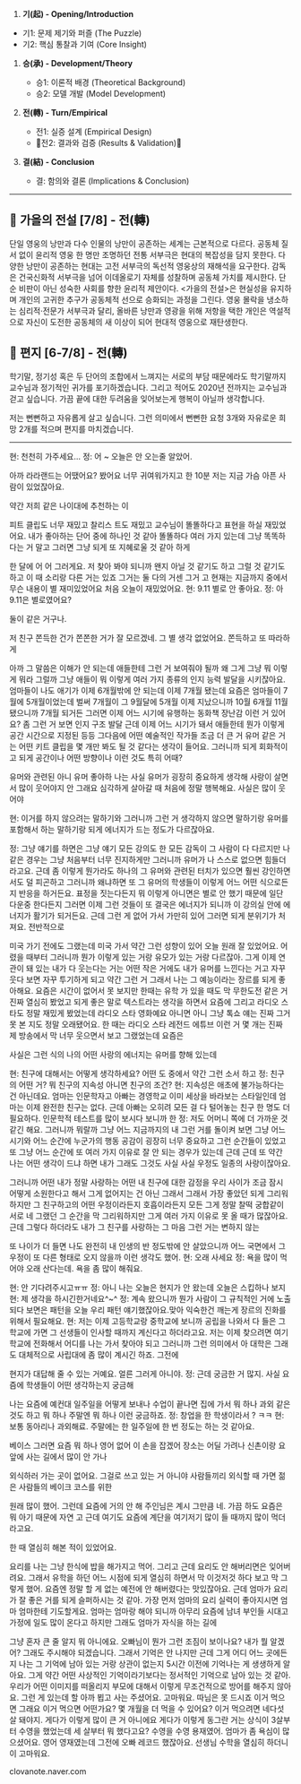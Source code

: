  1. **기(起) - Opening/Introduction** 
   - 기1: 문제 제기와 퍼즐 (The Puzzle)
   - 기2: 핵심 통찰과 기여 (Core Insight)

1. **승(承) - Development/Theory** 
   - 승1: 이론적 배경 (Theoretical Background)
   - 승2: 모델 개발 (Model Development)

1. **전(轉) - Turn/Empirical** 
   - 전1: 실증 설계 (Empirical Design)
   - 🐙전2: 결과와 검증 (Results & Validation)🐙

1. **결(結) - Conclusion** 
   - 결: 함의와 결론 (Implications & Conclusion)

---

## 🍂 가을의 전설 [7/8] - 전(轉)
단일 영웅의 낭만과 다수 인물의 낭만이 공존하는 세계는 근본적으로 다르다. 공동체 질서 없이 윤리적 영웅 한 명만 조명하던 전통 서부극은 현대의 복잡성을 담지 못한다. 다양한 낭만이 공존하는 현대는 고전 서부극의 독선적 영웅상의 재해석을 요구한다. 감독은 건국신화적 서부극을 넘어 이데올로기 자체를 성찰하며 공동체 가치를 제시한다. 단순 비판이 아닌 성숙한 사회를 향한 윤리적 제안이다. <가을의 전설>은 현실성을 유지하며 개인의 고귀한 추구가 공동체적 선으로 승화되는 과정을 그린다. 영웅 몰락을 냉소하는 심리적·전문가 서부극과 달리, 올바른 낭만과 영광을 위해 저항을 택한 개인은 역설적으로 자신이 도전한 공동체의 새 이상이 되어 현대적 영웅으로 재탄생한다.

## 💌 편지 [6-7/8] - 전(轉)
학기말, 정기성 혹은 두 단어의 조합에서 느껴지는 서로의 부담 때문에라도 학기말까지 교수님과 정기적인 귀가를 포기하겠습니다. 그리고 적어도 2020년 전까지는 교수님과 걷고 싶습니다. 가끔 끝에 대한 두려움을 잊어보는게 행복이 아닐까 생각합니다. 

저는 뻔뻔하고 자유롭게 살고 싶습니다. 그런 의미에서 뻔뻔한 요청 3개와 자유로운 희망 2개를 적으며 편지를 마치겠습니다.

----

현: 천천히 가주세요…
정: 어 ~ 오늘은 안 오는줄 알았어.

아까 라라랜드는 어땠어요? 봤어요 너무 귀여워가지고 한 10분 저는 지금 가슴 아픈 사람이 있었잖아요.

약간 저희 같은 나이대에 추천하는 이

피트 클립도 너무 재밌고 찰리스 트도 재밌고 교수님이 똘똘하다고 표현을 하실 재밌었어요.
내가 좋아하는 단어 중에 하나인 것 같아 똘똘하다 여러 가지 있는데 그냥 똑똑하다는 거 말고 그러면 그냥 되게 또 지혜로울 것 같아 하게

한 달에 어 어 그러게요. 저 찾아 봐야 되니까 왠지 아닐 것 같기도 하고 그럴 것 같기도 하고 이 때 소리랑 다른 거는 있죠 그거는 둘 다의 거센 그거 고 현재는 지금까지 중에서 무슨 내용이 별 재미있었어요 처음 오늘이 재밌었어요.
현: 9.11 별로 안 좋아요. 
정: 아 9.11은 별로였어요?

둘이 같은 거구나.

저 친구 쫀득한 건가 쫀쫀한 거가 잘 모르겠네. 그 별 생각 없었어요.
쫀득하고 또 따라하게

아까 그 말씀은 이해가 안 되는데 애들한테 그런 거 보여줘야 될까 왜 그게 그냥 뭐 이렇게 뭐라 그럴까 그냥 애들이 뭐 이렇게 여러 가지 종류의 인지 능력 발달을 시키잖아요.
엄마들이 나도 애기가 이제 6개월밖에 안 되는데 이제 7개월 됐는데 요즘은 엄마들이 7월에 5개월이었는데 벌써 7개월이 그 9월달에 5개월 이제 지났으니까 10월 6개월 11월 됐으니까 7개월 되거든 그러면 이제 어느 시기에 유행하는 동화책 장난감 이런 거 있어요?
좀 그런 거 보면 인지 구조 발달 근데 이제 어느 시기가 돼서 애들한테 뭔가 이렇게 공간 시간으로 지정된 등등 그다음에 어떤 예술적인 작가들 조금 더 큰 거 유머 같은 거는 어떤 키트 클립을 몇 개만 봐도 될 것 같다는 생각이 들어요.
그러니까 되게 회화적이고 되게 공간이나 어떤 방향이나 이런 것도 특히 어때?

유머와 관련된 아니 유머 좋아하 나는 사실 유머가 굉장히 중요하게 생각해 사랑이 살면서 많이 웃어야지 안 그래요 심각하게 살아갈 때 처음에 정말 행복해요.
사실은 많이 웃어야

현: 이거를 하지 않으려는 말하기와 그러니까 그런 거 생각하지 않으면 말하기랑 유머를 포함해서 하는 말하기랑 되게 에너지가 드는 정도가 다르잖아요.

정: 그냥 얘기를 하면은 그냥 얘기 모든 강의도 한 모든 감독이 그 사람이 다 다르지만 나 같은 경우는 그냥 처음부터 너무 진지하게만 그러니까 유머가 나 스스로 없으면 힘들더라고요.
근데 좀 이렇게 뭔가라도 하나의 그 유머와 관련된 터치가 있으면 훨씬 강인하면서도 덜 피곤하고 그러니까 왜냐하면 또 그 유머의 학생들이 이렇게 어느 어떤 식으로든지 반응을 하거든요.
표정을 짓는다든지 뭐 이렇게 아니면은 별로 안 했기 때문에 일단 다운중 한다든지 그러면 이제 그런 것들이 또 결국은 에너지가 되니까 이 강의실 안에 에너지가 활기가 되거든요.
근데 그런 게 없어 가서 가만히 있어 그러면 되게 분위기가 처져요.
전반적으로

미국 가기 전에도 그랬는데 미국 가서 약간 그런 성향이 있어 오늘 원래 잘 있었어요.
어렸을 때부터 그러니까 뭔가 이렇게 있는 거랑 유모가 있는 거랑 다르잖아.
그게 이제 연관이 돼 있는 내가 다 웃는다는 거는 어떤 작은 거에도 내가 유머를 느낀다는 거고 자꾸 웃다 보면 자꾸 투기하게 되고 약간 그런 거 그래서 나는 그 예능이라는 장르를 되게 좋아해요.
요즘은 시간이 없어서 못 보지만 한때는 유학 가 있을 때도 막 무한도전 같은 거 진짜 열심히 봤었고 되게 좋은 말로 텍스트라는 생각을 하면서 요즘에 그리고 라디오 스타도 정말 재밌게 봤었는데 라디오 스타 영화예요 아니면 아니 그냥 톡쇼 얘는 진짜 그거 못 본 지도 정말 오래됐어요.
한 때는 라디오 스타 레전드 에튜브 이런 거 몇 개는 진짜 제 방송에서 막 너무 웃으면서 보고 그랬었는데 요즘은

사실은 그런 식의 나의 어떤 사랑의 에너지는 유머를 향해 있는데

현: 친구에 대해서는 어떻게 생각하세요? 어떤 도 중에서 약간 그런 소서 하고 
정: 친구의 어떤 거? 뭐 친구의 지속성 아니면 친구의 조건?
현: 지속성은 애초에 불가능하다는 건 아닌데요. 엄마는 인문학자고 아빠는 경영학교 이미 세상을 바라보는 스타일인데 엄마는 이제 완전한 친구는 없다.
근데 아빠는 오히려 모든 걸 다 털어놓는 친구 한 명도 더 필요하다.
인문학적 테스트를 많이 보시다 보니까 한 
정: 저도 어머니 쪽에 더 가까운 것 같긴 해요.
그러니까 뭐랄까 그냥 어느 지금까지의 내 그런 거를 돌이켜 보면 그냥 어느 시기와 어느 순간에 누군가의 행동 공감이 굉장히 너무 중요하고 그런 순간들이 있었고 또 그냥 어느 순간에 또 여러 가지 이유로 잘 안 되는 경우가 있는데 근데 근데 또 약간 나는 어떤 생각이 드냐 하면 내가 그래도 그것도 사실 사실 우정도 일종의 사랑이잖아요.

그러니까 어떤 내가 정말 사랑하는 어떤 내 친구에 대한 감정을 우리 사이가 조금 잠시 어떻게 소원한다고 해서 그게 없어지는 건 아닌 그래서 그래서 가장 좋았던 되게 그리워하지만 그 친구하고의 어떤 우정이라든지 호흡이라든지 모든 그게 정말 찰떡 궁합같이 서로 네 그랬던 그 순간을 막 그리워하지만 그게 여러 가지 이유로 못 올 때가 많잖아요.
근데 그렇다 하더라도 내가 그 친구를 사랑하는 그 마음 그런 거는 변하지 않는

또 나이가 더 들면 나도 완전히 내 인생의 반 정도밖에 안 살았으니까 어느 국면에서 그 우정이 또 다른 형태로 오지 않을까 이런 생각도 했어.
현: 오래 사세요
정: 욕을 많이 먹어야 오래 산다는데. 욕을 좀 많이 해줘요.

현: 안 기다려주시고ㅠㅠ
정: 아니 나는 오늘은 현지가 안 왔는데 오늘은 스킵하나 보지 
현: 제 생각을 하시긴한거네요^~^
정: 계속 왔으니까 뭔가 사람이 그 규칙적인 거에 노출되다 보면은 패턴을 오늘 우리 패턴 얘기했잖아요.맞아 익숙한건 깨는게 장르의 진화를 위해서 필요해요.
현: 저는 이제 고등학교랑 중학교에 보니까 공립을 나와서 다 들은 그 학교에 가면 그 선생들이 인사할 때까지 계신다고 하더라고요.
저는 이제 찾으려면 여기 학교에 전화해서 어디를 나는 가서 찾아야 되고 그러니까 그런 의미에서 아 대학은 그래도 대체적으로 사립대에 좀 많이 계시긴 하죠.
그전에

현지가 대답해 줄 수 있는 거예요. 얼른 그러게 아니야.
정: 근데 궁금한 거 많지. 사실 요즘에 학생들이 어떤 생각하는지 궁금해

나는 요즘에 예컨대 일주일을 어떻게 보내나 수업이 끝나면 집에 가서 뭐 하나 과외 같은 것도 하고 뭐 하나 주말엔 뭐 하나 이런 궁금하죠.
정: 창업을 한 학생이라서 ? ㅋㅋ
현: 보통 동아리나 과외해료. 주말에는 한 일주일에 한 번 정도는 하는 것 같아요.

베이스 그러면 요즘 뭐 하나 영어 없어 이 손을 잡겠어 장소는 어딜 가려나 신촌이랑 요 앞에 사는 길에서 많이 안 가나

외식하러 가는 곳이 없어요. 그걸로 쓰고 있는 거 아니야 사람들끼리 외식할 때 가면 젊은 사람들의 베이크 코스를 위한

원래 많이 했어. 그런데 요즘에 거의 안 해 주인님은 계시 그만큼 네.
가끔 하도 요즘은 뭐 아기 때문에 자연 고 근데 여기도 요즘에 계단을 여기저기 많이 들 때까지 많이 먹더라고요.

한 때 열심히 해본 적이 있었어요.

요리를 나는 그냥 한식에 밥을 해가지고 먹어. 그리고 근데 요리도 안 해버리면은 잊어버려요.
그래서 유학을 하던 어느 시점에 되게 열심히 하면서 막 이것저것 하다 보고 막 그렇게 했어.
요즘엔 정말 할 게 없는 예전에 안 해버렸다는 맛있잖아요.
근데 엄마가 요리가 잘 좋은 거를 되게 슬퍼하시는 것 같아.
가장 먼저 엄마의 요리 실력이 좋아지시면 엄마 엄마한테 기도할게요.
엄마는 엄마랑 해야 되니까 아무리 요즘에 남녀 부인들 시대고 가정에 일도 많이 온다고 하지만 그래도 엄마가 자식을 하는 길에

그냥 혼자 큰 줄 알지 뭐 아니에요. 오빠님이 뭔가 그런 조짐이 보이나요?
내가 뭘 알겠어? 그래도 주시해야 되겠습니다. 그래서 기억은 안 나지만 근데 그게 어디 어느 곳에든지 나는 그 기억에 남아 있는 거랑 상관이 없는지 5시간 이전에 기억나는 게 생생하게 알아요.
그게 약간 어떤 사상적인 기억이라기보다는 정서적인 기억으로 남아 있는 것 같아.
우리가 어떤 이미지를 떠올리지 부모에 대해서 이렇게 무조건적으로 방어를 해주지 않아요.
그런 게 있는데 할 아까 뵙고 사는 주셨어요. 고마워요.
따님은 못 드시죠 이거 먹으면 그래요 이거 먹으면 어떤가요?
몇 개월을 더 먹을 수 있어요? 이거 먹으려면 네다섯 살 돼야지.
게다가 이렇게 많이 큰 거 아니에요 게다가 이렇게 동그란 거는 상식이 3살부터 수영을 했었는데 세 살부터 뭐 했다고요?
수영을 수영 용재였어. 엄마가 좀 욕심이 많으셨어요.
영어 영재였는데 그전에 오빠 레코드 했잖아요. 선생님 수학을 열심히 하더니 이 고마워요.


clovanote.naver.com